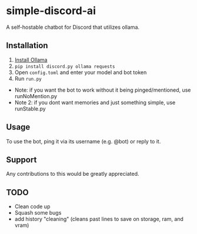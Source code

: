 # simple-discord-ai
A self-hostable chatbot for Discord that utilizes ollama.

## Installation
1. [Install Ollama](https://ollama.com/download/)
2. `pip install discord.py ollama requests`
3. Open `config.toml` and enter your model and bot token
4. Run `run.py`
- Note: if you want the bot to work without it being pinged/mentioned, use runNoMention.py
- Note 2: if you dont want memories and just something simple, use runStable.py
## Usage
To use the bot, ping it via its username (e.g. @bot) or reply to it.

## Support
Any contributions to this would be greatly appreciated. 

## TODO
- Clean code up
- Squash some bugs
- add history "cleaning" (cleans past lines to save on storage, ram, and vram)
